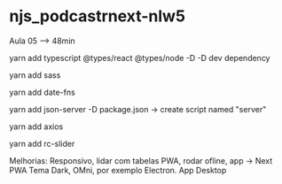 # njs_podcastrnext-nlw5

Aula 05 --> 48min

yarn add typescript @types/react @types/node -D 
-D dev dependency

yarn add sass

yarn add date-fns

yarn add json-server -D
package.json -> create script named "server"


yarn add axios

yarn add rc-slider


Melhorias: 
Responsivo, lidar com tabelas
PWA, rodar ofline, app -> Next PWA
Tema Dark, OMni, por exemplo
Electron. App Desktop
